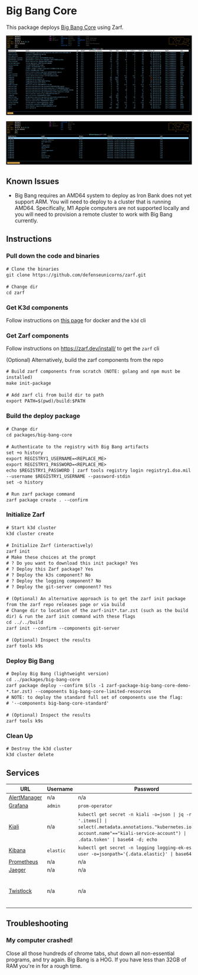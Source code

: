 # Big Bang Core

This package deploys [Big Bang Core](https://repo1.dso.mil/platform-one/big-bang/bigbang) using Zarf.

![pods](./images/pods.png)

![helmreleases](./images/helmreleases.png)

## Known Issues

- Big Bang requires an AMD64 system to deploy as Iron Bank does not yet support ARM.  You will need to deploy to a cluster that is running AMD64.  Specifically, M1 Apple computers are not supported locally and you will need to provision a remote cluster to work with Big Bang currently.

## Instructions

### Pull down the code and binaries

```shell
# Clone the binaries
git clone https://github.com/defenseunicorns/zarf.git

# Change dir
cd zarf
```

### Get K3d components

Follow instructions on [this page](../../docs/13-walkthroughs/index.md#walk-through-prerequisites) for docker and the `k3d` cli

### Get Zarf components

Follow instructions on  https://zarf.dev/install/ to get the `zarf` cli

(Optional) Alternatively, build the zarf components from the repo
```shell
# Build zarf components from scratch (NOTE: golang and npm must be installed)
make init-package

# Add zarf cli from build dir to path
export PATH=$(pwd)/build:$PATH
```

### Build the deploy package

```shell
# Change dir
cd packages/big-bang-core

# Authenticate to the registry with Big Bang artifacts
set +o history
export REGISTRY1_USERNAME=<REPLACE_ME>
export REGISTRY1_PASSWORD=<REPLACE_ME>
echo $REGISTRY1_PASSWORD | zarf tools registry login registry1.dso.mil --username $REGISTRY1_USERNAME --password-stdin
set -o history

# Run zarf package command
zarf package create . --confirm
```

### Initialize Zarf

```shell
# Start k3d cluster
k3d cluster create

# Initialize Zarf (interactively)
zarf init
# Make these choices at the prompt
# ? Do you want to download this init package? Yes
# ? Deploy this Zarf package? Yes
# ? Deploy the k3s component? No
# ? Deploy the logging component? No
# ? Deploy the git-server component? Yes

# (Optional) An alternative approach is to get the zarf init package from the zarf repo releases page or via build
# Change dir to location of the zarf-init*.tar.zst (such as the build dir) & run the zarf init command with these flags
cd ../../build
zarf init --confirm --components git-server

# (Optional) Inspect the results
zarf tools k9s
```

### Deploy Big Bang

```shell
# Deploy Big Bang (lightweight version)
cd ../packages/big-bang-core
zarf package deploy --confirm $(ls -1 zarf-package-big-bang-core-demo-*.tar.zst) --components big-bang-core-limited-resources
# NOTE: to deploy the standard full set of components use the flag:
# '--components big-bang-core-standard'

# (Optional) Inspect the results
zarf tools k9s
```

### Clean Up

```shell
# Destroy the k3d cluster
k3d cluster delete
```

## Services

| URL                                                   | Username  | Password                                                                                                                                                                                   | Notes                                                               |
| ----------------------------------------------------- | --------- | ------------------------------------------------------------------------------------------------------------------------------------------------------------------------------------------ | ------------------------------------------------------------------- |
| [AlertManager](https://alertmanager.bigbang.dev:8443) | n/a       | n/a                                                                                                                                                                                        | Unauthenticated                                                     |
| [Grafana](https://grafana.bigbang.dev:8443)           | `admin`   | `prom-operator`                                                                                                                                                                            |                                                                     |
| [Kiali](https://kiali.bigbang.dev:8443)               | n/a       | `kubectl get secret -n kiali -o=json \| jq -r '.items[] \| select(.metadata.annotations."kubernetes.io/service-account.name"=="kiali-service-account") \| .data.token' \| base64 -d; echo` |                                                                     |
| [Kibana](https://kibana.bigbang.dev:8443)             | `elastic` | `kubectl get secret -n logging logging-ek-es-elastic-user -o=jsonpath='{.data.elastic}' \| base64 -d; echo`                                                                                |                                                                     |
| [Prometheus](https://prometheus.bigbang.dev:8443)     | n/a       | n/a                                                                                                                                                                                        | Unauthenticated                                                     |
| [Jaeger](https://tracing.bigbang.dev:8443)            | n/a       | n/a                                                                                                                                                                                        | Unauthenticated                                                     |
| [Twistlock](https://twistlock.bigbang.dev:8443)       | n/a       | n/a                                                                                                                                                                                        | Twistlock has you create an admin account the first time you log in |

## Troubleshooting

### My computer crashed!
Close all those hundreds of chrome tabs, shut down all non-essential programs, and try again. Big Bang is a HOG. If you have less than 32GB of RAM you're in for a rough time.
